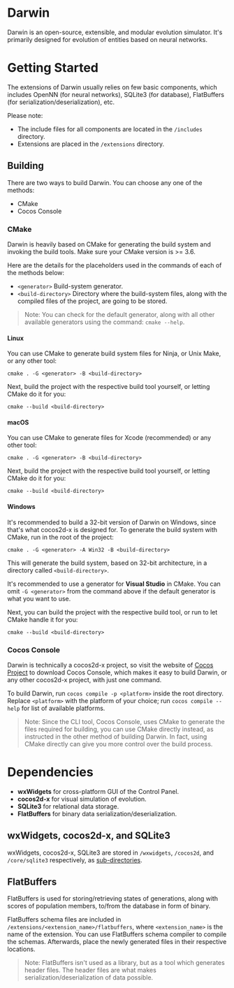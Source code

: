 # Darwin

Darwin is an open-source, extensible, and modular evolution simulator. It's primarily designed for evolution of entities based on neural networks.

# Getting Started

The extensions of Darwin usually relies on few basic components, which includes OpenNN (for neural networks), SQLite3 (for database), FlatBuffers (for serialization/deserialization), etc.

Please note:

- The include files for all components are located in the `/includes` directory.
- Extensions are placed in the `/extensions` directory.

## Building

There are two ways to build Darwin. You can choose any one of the methods:

- CMake
- Cocos Console

### CMake

Darwin is heavily based on CMake for generating the build system and invoking the build tools. Make sure your CMake version is >= 3.6.

Here are the details for the placeholders used in the commands of each of the methods below:

- `<generator>` Build-system generator.
- `<build-directory>` Directory where the build-system files, along with the compiled files of the project, are going to be stored.

> Note: You can check for the default generator, along with all other available generators using the command: `cmake --help`.

#### Linux

You can use CMake to generate build system files for Ninja, or Unix Make, or any other tool:

`cmake . -G <generator> -B <build-directory>`

Next, build the project with the respective build tool yourself, or letting CMake do it for you:

`cmake --build <build-directory>`

#### macOS

You can use CMake to generate files for Xcode (recommended) or any other tool:

`cmake . -G <generator> -B <build-directory>`

Next, build the project with the respective build tool yourself, or letting CMake do it for you:

`cmake --build <build-directory>`

#### Windows

It's recommended to build a 32-bit version of Darwin on Windows, since that's what cocos2d-x is designed for. To generate the build system with CMake, run in the root of the project:

`cmake . -G <generator> -A Win32 -B <build-directory>`

This will generate the build system, based on 32-bit architecture, in a directory called `<build-directory>`.

It's recommended to use a generator for __Visual Studio__ in CMake. You can omit `-G <generator>` from the command above if the default generator is what you want to use.

Next, you can build the project with the respective build tool, or run to let CMake handle it for you:

`cmake --build <build-directory>`

### Cocos Console

Darwin is technically a cocos2d-x project, so visit the website of [Cocos Project](https://www.cocos.com) to download Cocos Console, which makes it easy to build Darwin, or any other cocos2d-x project, with just one command.

To build Darwin, run `cocos compile -p <platform>` inside the root directory. Replace `<platform>` with the platform of your choice; run `cocos compile --help` for list of available platforms.

> Note: Since the CLI tool, Cocos Console, uses CMake to generate the files required for building, you can use CMake directly instead, as instructed in the other method of building Darwin. In fact, using CMake directly can give you more control over the build process.

# Dependencies

- __wxWidgets__ for cross-platform GUI of the Control Panel.
- __cocos2d-x__ for visual simulation of evolution.
- __SQLite3__ for relational data storage.
- __FlatBuffers__ for binary data serialization/deserialization.

## wxWidgets, cocos2d-x, and SQLite3

wxWidgets, cocos2d-x, SQLite3 are stored in `/wxwidgets`, `/cocos2d`, and `/core/sqlite3` respectively, as [sub-directories](https://cmake.org/cmake/help/latest/command/add_subdirectory.html).

## FlatBuffers

FlatBuffers is used for storing/retrieving states of generations, along with scores of population members, to/from the database in form of binary. 

FlatBuffers schema files are included in `/extensions/<extension_name>/flatbuffers`, where `<extension_name>` is the name of the extension. You can use FlatBuffers schema compiler to compile the schemas. Afterwards, place the newly generated files in their respective locations.

> Note: FlatBuffers isn't used as a library, but as a tool which generates header files. The header files are what makes serialization/deserialization of data possible.